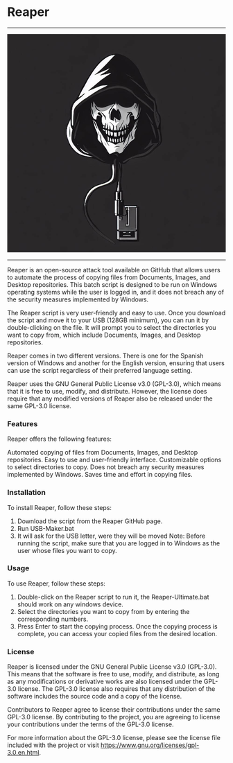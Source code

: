 # Reaper

***

![Reaper-logo](https://github.com/AROA-DEV/Reaper/blob/main/Readme/image.png?raw=true)

***

Reaper is an open-source attack tool available on GitHub that allows users to automate the process of copying files from Documents, Images, and Desktop repositories. This batch script is designed to be run on Windows operating systems while the user is logged in, and it does not breach any of the security measures implemented by Windows.

The Reaper script is very user-friendly and easy to use. Once you download the script and move it to your USB (128GB minimum), you can run it by double-clicking on the file. It will prompt you to select the directories you want to copy from, which include Documents, Images, and Desktop repositories.

Reaper comes in two different versions. There is one for the Spanish version of Windows and another for the English version, ensuring that users can use the script regardless of their preferred language setting.

Reaper uses the GNU General Public License v3.0 (GPL-3.0), which means that it is free to use, modify, and distribute. However, the license does require that any modified versions of Reaper also be released under the same GPL-3.0 license.

### Features
Reaper offers the following features:

Automated copying of files from Documents, Images, and Desktop repositories.
Easy to use and user-friendly interface.
Customizable options to select directories to copy.
Does not breach any security measures implemented by Windows.
Saves time and effort in copying files.

### Installation
To install Reaper, follow these steps:

1. Download the script from the Reaper GitHub page.
2. Run USB-Maker.bat
3. It will ask for the USB letter, were they will be moved
Note: Before running the script, make sure that you are logged in to Windows as the user whose files you want to copy.

### Usage
To use Reaper, follow these steps:

1. Double-click on the Reaper script to run it, the Reaper-Ultimate.bat should work on any windows device.
2. Select the directories you want to copy from by entering the corresponding numbers.
2. Press Enter to start the copying process.
Once the copying process is complete, you can access your copied files from the desired location.

### License

Reaper is licensed under the GNU General Public License v3.0 (GPL-3.0). This means that the software is free to use, modify, and distribute, as long as any modifications or derivative works are also licensed under the GPL-3.0 license. The GPL-3.0 license also requires that any distribution of the software includes the source code and a copy of the license.

Contributors to Reaper agree to license their contributions under the same GPL-3.0 license. By contributing to the project, you are agreeing to license your contributions under the terms of the GPL-3.0 license.

For more information about the GPL-3.0 license, please see the license file included with the project or visit https://www.gnu.org/licenses/gpl-3.0.en.html.
